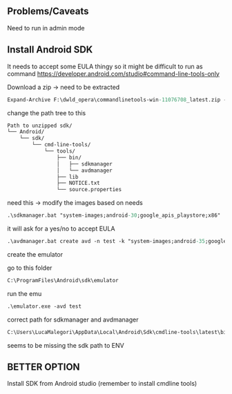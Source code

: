 ## Problems/Caveats

Need to run in admin mode


## Install Android SDK
It needs to accept some EULA thingy so it might be difficult to run as command
https://developer.android.com/studio#command-line-tools-only

Download a zip -> need to be extracted
```ps
Expand-Archive F:\dwld_opera\commandlinetools-win-11076708_latest.zip -DestinationPath C:\ProgramFiles\Android\sdk
```


change the path tree to this

```md
Path to unzipped sdk/
└── Android/
    └── sdk/
        └── cmd-line-tools/
            └── tools/
                ├── bin/
                │   ├── sdkmanager
                │   └── avdmanager
                ├── lib
                ├── NOTICE.txt
                └── source.properties
```

need this -> modify the images based on needs 
```ps
.\sdkmanager.bat "system-images;android-30;google_apis_playstore;x86"
```
it will ask for a yes/no to accept EULA

```ps
.\avdmanager.bat create avd -n test -k "system-images;android-35;google_apis_playstore;x86_64"
```
create the emulator

go to this folder
```ps
C:\ProgramFiles\Android\sdk\emulator
```
run the emu
```ps
.\emulator.exe -avd test
```
correct path for sdkmanager and avdmanager
```md
C:\Users\LucaMalegori\AppData\Local\Android\Sdk\cmdline-tools\latest\bin
```

seems to be missing the sdk path to ENV


## BETTER OPTION
Install SDK from Android studio (remember to install cmdline tools)

